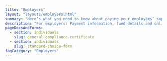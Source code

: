 ```yaml
---
title: "Employers"
layout: "layouts/employers.html"
summary: "Here’s what you need to know about paying your employees’ super."
description: "For employers: Payment information, fund details and online remittance form."
pageDocsAndForms:
  - section: individuals
    slug: general-compliance-certificate
  - section: individuals
    slug: standard-choice-form
faqCategory: "Employers"
---
```

